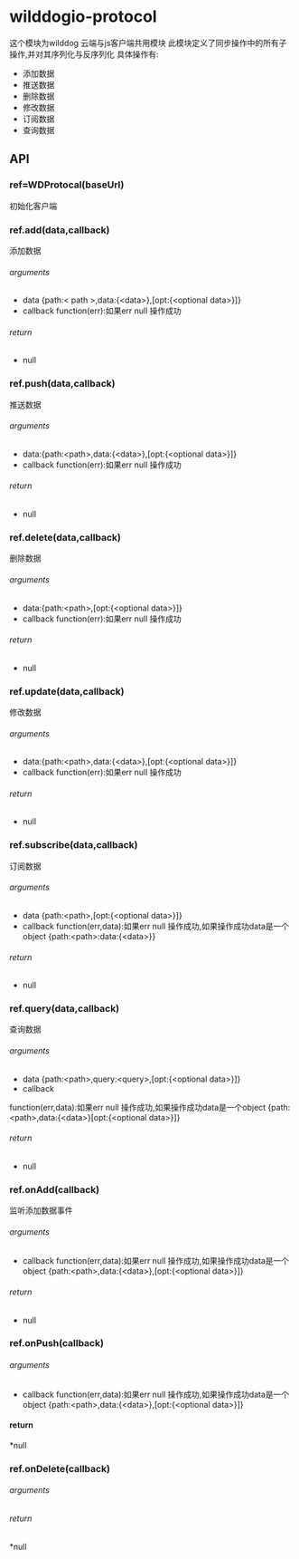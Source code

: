 # wilddogio-protocol
这个模块为wilddog 云端与js客户端共用模块
此模块定义了同步操作中的所有子操作,并对其序列化与反序列化
具体操作有:
* 添加数据
* 推送数据
* 删除数据
* 修改数据
* 订阅数据
* 查询数据

## API


### ref=WDProtocal(baseUrl)
初始化客户端

### ref.add(data,callback)
添加数据
###### arguments
* data
{path:&lt; path &gt;,data:{&lt;data&gt;},[opt:{&lt;optional data&gt;}]}
* callback
function(err):如果err null 操作成功

###### return
* null

### ref.push(data,callback)
推送数据

###### arguments
* data:{path:&lt;path&gt;,data:{&lt;data&gt;},[opt:{&lt;optional data&gt;}]}
* callback
function(err):如果err null 操作成功

###### return
* null

### ref.delete(data,callback)
删除数据

###### arguments
* data:{path:&lt;path&gt;,[opt:{&lt;optional data&gt;}]}
* callback
function(err):如果err null 操作成功

###### return
* null

### ref.update(data,callback)
修改数据

###### arguments
* data:{path:&lt;path&gt;,data:{&lt;data&gt;},[opt:{&lt;optional data&gt;}]}
* callback
function(err):如果err null 操作成功

###### return
* null

### ref.subscribe(data,callback)
订阅数据

###### arguments
* data
{path:&lt;path&gt;,[opt:{&lt;optional data&gt;}]}
* callback
function(err,data):如果err null 操作成功,如果操作成功data是一个object {path:&lt;path&gt;:data:{&lt;data&gt;}}

###### return
* null

### ref.query(data,callback)
查询数据

###### arguments
* data
{path:&lt;path&gt;,query:&lt;query&gt;,[opt:{&lt;optional data&gt;}]}
* callback

function(err,data):如果err null 操作成功,如果操作成功data是一个object {path:&lt;path&gt;,data:{&lt;data&gt;}[opt:{&lt;optional data&gt;}]}

###### return
* null

### ref.onAdd(callback)
监听添加数据事件

###### arguments
* callback
function(err,data):如果err null 操作成功,如果操作成功data是一个object {path:&lt;path&gt;,data:{&lt;data&gt;},[opt:{&lt;optional data&gt;}]}

###### return
* null

### ref.onPush(callback)

###### arguments
* callback
function(err,data):如果err null 操作成功,如果操作成功data是一个object {path:&lt;path&gt;,data:{&lt;data&gt;},[opt:{&lt;optional data&gt;}]}

#### return
*null

### ref.onDelete(callback)

###### arguments

###### return
*null




